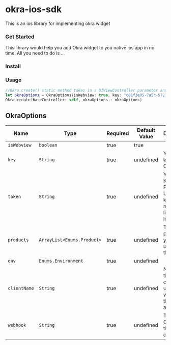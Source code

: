 # okra-ios-sdk

This is an ios library for implementing okra widget
### Get Started
This library would help you add Okra widget to you native ios app in no time. All you need to do is ...
### Install

### Usage
``` swift
//Okra.create() static method takes in a UIViewController parameter and also and OkraOption parameter
let okraOptions = OkraOptions(isWebview: true, key: "c81f3e05-7a5c-5727-8d33-1113a3c7a5e4", token: "5d8a35224d8113507c7521ac", products: ["auth","transactions"], env: Environment.sandbox, clientName: "Basey")
Okra.create(baseController: self, okraOptions : okraOptions)
```

## OkraOptions

|Name                   | Type           | Required            | Default Value       | Description         |
|-----------------------|----------------|---------------------|---------------------|---------------------|
|  `isWebview `         | `boolean`      | true                |  true               | 
|  `key `               | `String`       | true                |  undefined          | Your public key from Okra.
|  `token`              | `String`       | true                |  undefined          | Your pubic Key from Paystack. Use test key for test mode and live key for live mode
|  `products`           | `ArrayList<Enums.Product>`| true     |  undefined          | The Okra products you want to use with the widget.
|  `env`                | `Enums.Environment`| true            |  undefined          | 
|  `clientName`         | `String`       | true                |  undefined          | Name of the customer using the widget on the application
|  `webhook`            | `String`       | true                |  undefined          | The Url that Okra send the client's data to.
